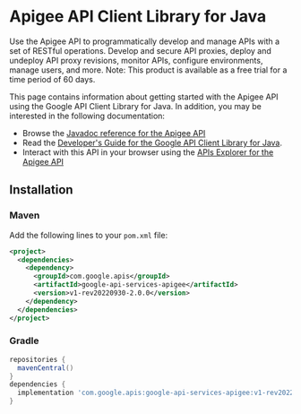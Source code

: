 # Apigee API Client Library for Java

Use the Apigee API to programmatically develop and manage APIs with a set of RESTful operations. Develop and secure API proxies, deploy and undeploy API proxy revisions, monitor APIs, configure environments, manage users, and more. Note: This product is available as a free trial for a time period of 60 days.

This page contains information about getting started with the Apigee API
using the Google API Client Library for Java. In addition, you may be interested
in the following documentation:

* Browse the [Javadoc reference for the Apigee API][javadoc]
* Read the [Developer's Guide for the Google API Client Library for Java][google-api-client].
* Interact with this API in your browser using the [APIs Explorer for the Apigee API][api-explorer]

## Installation

### Maven

Add the following lines to your `pom.xml` file:

```xml
<project>
  <dependencies>
    <dependency>
      <groupId>com.google.apis</groupId>
      <artifactId>google-api-services-apigee</artifactId>
      <version>v1-rev20220930-2.0.0</version>
    </dependency>
  </dependencies>
</project>
```

### Gradle

```gradle
repositories {
  mavenCentral()
}
dependencies {
  implementation 'com.google.apis:google-api-services-apigee:v1-rev20220930-2.0.0'
}
```

[javadoc]: https://googleapis.dev/java/google-api-services-apigee/latest/index.html
[google-api-client]: https://github.com/googleapis/google-api-java-client/
[api-explorer]: https://developers.google.com/apis-explorer/#p/apigee/v1/
